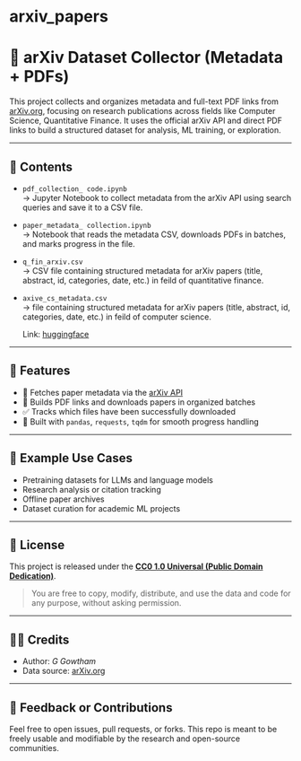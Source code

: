 # arxiv_papers
# 🧠 arXiv Dataset Collector (Metadata + PDFs)

This project collects and organizes metadata and full-text PDF links from [arXiv.org](https://arxiv.org), focusing on research publications across fields like Computer Science, Quantitative Finance. It uses the official arXiv API and direct PDF links to build a structured dataset for analysis, ML training, or exploration.

---

## 📁 Contents

- `pdf_collection_ code.ipynb`  
  → Jupyter Notebook to collect metadata from the arXiv API using search queries and save it to a CSV file.

- `paper_metadata_ collection.ipynb`  
  → Notebook that reads the metadata CSV, downloads PDFs in batches, and marks progress in the file.

- `q_fin_arxiv.csv`  
  → CSV file containing structured metadata for arXiv papers (title, abstract, id, categories, date, etc.) in feild of quantitative finance.

- `axive_cs_metadata.csv`  
  → file containing structured metadata for arXiv papers (title, abstract, id, categories, date, etc.) in feild of computer science.

    Link: [huggingface](https://huggingface.co/datasets/gowthamgoli/arxive_papers)

---

## 🚀 Features

- 🔎 Fetches paper metadata via the [arXiv API](https://info.arxiv.org/help/api/index.html)
- 📄 Builds PDF links and downloads papers in organized batches
- ✅ Tracks which files have been successfully downloaded
- 🐼 Built with `pandas`, `requests`, `tqdm` for smooth progress handling

---

## 🧪 Example Use Cases

- Pretraining datasets for LLMs and language models
- Research analysis or citation tracking
- Offline paper archives
- Dataset curation for academic ML projects

---

## 📜 License

This project is released under the **[CC0 1.0 Universal (Public Domain Dedication)](https://creativecommons.org/publicdomain/zero/1.0/)**.

> You are free to copy, modify, distribute, and use the data and code for any purpose, without asking permission.

---

## 🙋‍♂️ Credits

- Author: *G Gowtham*
- Data source: [arXiv.org](https://arxiv.org)

---

## 💬 Feedback or Contributions

Feel free to open issues, pull requests, or forks. This repo is meant to be freely usable and modifiable by the research and open-source communities.

